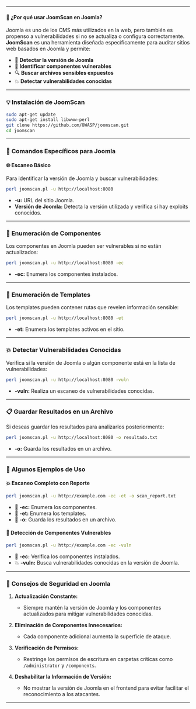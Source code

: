 -- -
#### 🚀 **¿Por qué usar JoomScan en Joomla?**  
Joomla es uno de los CMS más utilizados en la web, pero también es propenso a vulnerabilidades si no se actualiza o configura correctamente.  
**JoomScan** es una herramienta diseñada específicamente para auditar sitios web basados en Joomla y permite:  
- 📝 **Detectar la versión de Joomla**  
- 🛑 **Identificar componentes vulnerables**  
- 🔍 **Buscar archivos sensibles expuestos**  
- 💥 **Detectar vulnerabilidades conocidas**  

---

### 💡 **Instalación de JoomScan**
```bash
sudo apt-get update
sudo apt-get install libwww-perl
git clone https://github.com/OWASP/joomscan.git
cd joomscan
```

---

### 🔎 **Comandos Específicos para Joomla**

#### 🌐 **Escaneo Básico**
Para identificar la versión de Joomla y buscar vulnerabilidades:
```bash
perl joomscan.pl -u http://localhost:8080
```
- **-u:** URL del sitio Joomla.  
- **Versión de Joomla:** Detecta la versión utilizada y verifica si hay exploits conocidos.  

---

### 📂 **Enumeración de Componentes**
Los componentes en Joomla pueden ser vulnerables si no están actualizados:
```bash
perl joomscan.pl -u http://localhost:8080 -ec
```
- **-ec:** Enumera los componentes instalados.  

---

### 🎨 **Enumeración de Templates**
Los templates pueden contener rutas que revelen información sensible:
```bash
perl joomscan.pl -u http://localhost:8080 -et
```
- **-et:** Enumera los templates activos en el sitio.  

---

### 💥 **Detectar Vulnerabilidades Conocidas**
Verifica si la versión de Joomla o algún componente está en la lista de vulnerabilidades:
```bash
perl joomscan.pl -u http://localhost:8080 -vuln
```
- **-vuln:** Realiza un escaneo de vulnerabilidades conocidas.  

---

### 📋 **Guardar Resultados en un Archivo**
Si deseas guardar los resultados para analizarlos posteriormente:
```bash
perl joomscan.pl -u http://localhost:8080 -o resultado.txt
```
- **-o:** Guarda los resultados en un archivo.  

---

### 📝 **Algunos Ejemplos de Uso**

#### 💥 **Escaneo Completo con Reporte**
```bash
perl joomscan.pl -u http://example.com -ec -et -o scan_report.txt
```
- 🔎 **-ec:** Enumera los componentes.  
- 🎨 **-et:** Enumera los templates.  
- 💾 **-o:** Guarda los resultados en un archivo.  

#### 🛑 **Detección de Componentes Vulnerables**
```bash
perl joomscan.pl -u http://example.com -ec -vuln
```
- 📂 **-ec:** Verifica los componentes instalados.  
- 💥 **-vuln:** Busca vulnerabilidades conocidas en la versión de Joomla.  

---

### 🚩 **Consejos de Seguridad en Joomla**
1. **Actualización Constante:**  
   - Siempre mantén la versión de Joomla y los componentes actualizados para mitigar vulnerabilidades conocidas.  

2. **Eliminación de Componentes Innecesarios:**  
   - Cada componente adicional aumenta la superficie de ataque.  

3. **Verificación de Permisos:**  
   - Restringe los permisos de escritura en carpetas críticas como `/administrator` y `/components`.  

4. **Deshabilitar la Información de Versión:**  
   - No mostrar la versión de Joomla en el frontend para evitar facilitar el reconocimiento a los atacantes.  

---
